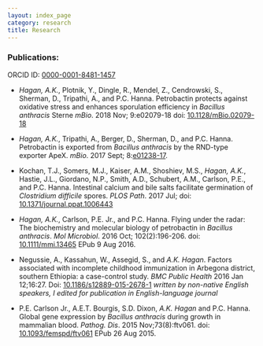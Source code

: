 ```yaml
---
layout: index_page
category: research
title: Research
---
```


### Publications:
ORCID ID: [0000-0001-8481-1457](https://orcid.org/0000-0001-8481-1457)

* *Hagan, A.K.*, Plotnik, Y., Dingle, R., Mendel, Z., Cendrowski, S., Sherman, D., Tripathi, A., and P.C. Hanna. Petrobactin protects against oxidative stress and enhances sporulation efficiency in _Bacillus anthracis_ Sterne _mBio_. 2018 Nov; 9:e02079-18 doi: [10.1128/mBio.02079-18](www.dx.doi.org/10.1128/mBio.02079-18)

* *Hagan, A.K.*, Tripathi, A., Berger, D., Sherman, D., and P.C. Hanna. Petrobactin is exported from _Bacillus anthracis_ by the RND-type exporter ApeX. _mBio_. 2017 Sept; 8:[e01238-17](www.dx.doi.org/10.1128/mBio.01238-17).

* Kochan, T.J., Somers, M.J., Kaiser, A.M., Shoshiev, M.S., *Hagan, A.K.*, Hastie, J.L., Giordano, N.P., Smith, A.D., Schubert, A.M., Carlson, P.E., and P.C. Hanna. Intestinal calcium and bile salts facilitate 	germination of _Clostridium difficile_ spores. _PLOS Path_. 2017 Jul; doi: [10.1371/journal.ppat.1006443](www.dx.doi.org/10.1371/journal.ppat.1006443)

* *Hagan, A.K.*, Carlson, P.E. Jr., and P.C. Hanna. Flying under the radar: The biochemistry and molecular 	biology of petrobactin in _Bacillus anthracis_. _Mol Microbiol_. 2016 Oct; 102(2):196-206. doi: [10.1111/mmi.13465](www.dx.doi.org/10.1111/mmi.13465) EPub 9 Aug 2016.

* Negussie, A., Kassahun, W., Assegid, S., and *A.K. Hagan*. Factors associated with incomplete childhood immunization in Arbegona district, southern Ethiopia: a case-control study. _BMC Public Health_ 2016 Jan 12;16:27. Doi: [10.1186/s12889-015-2678-1](www.dx.doi.org/10.1186/s12889-015-2678-1) _written by non-native English speakers, I 	edited for publication in English-language journal_

* P.E. Carlson Jr., A.E.T. Bourgis, S.D. Dixon, *A.K. Hagan* and P.C. Hanna. Global gene expression by _Bacillus anthracis_ during growth in mammalian blood. _Pathog. Dis_. 2015 Nov;73(8):ftv061. doi: [10.1093/femspd/ftv061](www.dx.doi.org/10.1093/femspd/ftv061) EPub 26 Aug 2015.


